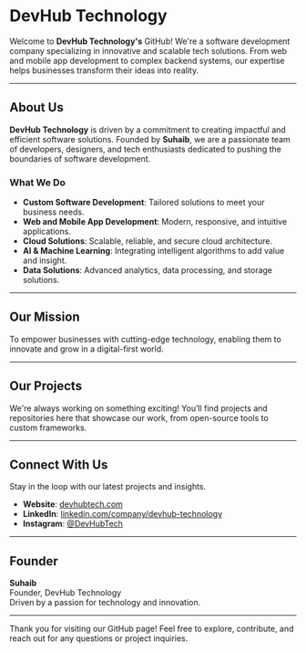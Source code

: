 # DevHub Technology

Welcome to **DevHub Technology's** GitHub! We're a software development company specializing in innovative and scalable tech solutions. From web and mobile app development to complex backend systems, our expertise helps businesses transform their ideas into reality.

---

## About Us

**DevHub Technology** is driven by a commitment to creating impactful and efficient software solutions. Founded by **Suhaib**, we are a passionate team of developers, designers, and tech enthusiasts dedicated to pushing the boundaries of software development.

### What We Do

- **Custom Software Development**: Tailored solutions to meet your business needs.
- **Web and Mobile App Development**: Modern, responsive, and intuitive applications.
- **Cloud Solutions**: Scalable, reliable, and secure cloud architecture.
- **AI & Machine Learning**: Integrating intelligent algorithms to add value and insight.
- **Data Solutions**: Advanced analytics, data processing, and storage solutions.

---

## Our Mission

To empower businesses with cutting-edge technology, enabling them to innovate and grow in a digital-first world.

---

## Our Projects

We're always working on something exciting! You’ll find projects and repositories here that showcase our work, from open-source tools to custom frameworks.

---

## Connect With Us

Stay in the loop with our latest projects and insights.

- **Website**: [devhubtech.com](https://devhubb.vercel.app)
- **LinkedIn**: [linkedin.com/company/devhub-technology](https://www.linkedin.com/company/devhubb-technology)
- **Instagram**: [@DevHubTech](https://www.instagram.com/devhu.bb) 

---

## Founder

**Suhaib**  
Founder, DevHub Technology  
Driven by a passion for technology and innovation.

--- 

Thank you for visiting our GitHub page! Feel free to explore, contribute, and reach out for any questions or project inquiries.
